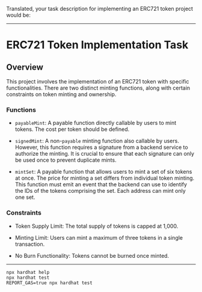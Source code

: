 Translated, your task description for implementing an ERC721 token project would be:

---

# ERC721 Token Implementation Task

## Overview

This project involves the implementation of an ERC721 token with specific functionalities. There are two distinct minting functions, along with certain constraints on token minting and ownership.

### Functions

- `payableMint`: A payable function directly callable by users to mint tokens. The cost per token should be defined.

- `signedMint`: A non-`payable` minting function also callable by users. However, this function requires a signature from a backend service to authorize the minting. It is crucial to ensure that each signature can only be used once to prevent duplicate mints.

- `mintSet`: A payable function that allows users to mint a set of six tokens at once. The price for minting a set differs from individual token minting. This function must emit an event that the backend can use to identify the IDs of the tokens comprising the set. Each address can mint only one set.

### Constraints

- Token Supply Limit: The total supply of tokens is capped at 1,000.
  
- Minting Limit: Users can mint a maximum of three tokens in a single transaction.

- No Burn Functionality: Tokens cannot be burned once minted.


---

```shell
npx hardhat help
npx hardhat test
REPORT_GAS=true npx hardhat test
```

